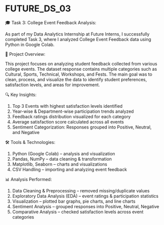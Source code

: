 # FUTURE_DS_03
🎓 Task 3: College Event Feedback Analysis:

As part of my Data Analytics Internship at Future Interns, I successfully completed Task 3, where I analyzed College Event Feedback data using Python in Google Colab.

📌 Project Overview:

This project focuses on analyzing student feedback collected from various college events. The dataset response contains multiple categories such as Cultural, Sports, Technical, Workshops, and Fests. The main goal was to clean, process, and visualize the data to identify student preferences, satisfaction levels, and areas for improvement.

🔍 Key Insights:

1. Top 3 Events with highest satisfaction levels identified
2. Year-wise & Department-wise participation trends analyzed
3. Feedback ratings distribution visualized for each category
4. Average satisfaction score calculated across all events
5. Sentiment Categorization: Responses grouped into Positive, Neutral, and Negative

🛠️ Tools & Technologies:

1. Python (Google Colab) – analysis and visualization
2. Pandas, NumPy – data cleaning & transformation
3. Matplotlib, Seaborn – charts and visualizations
4. CSV Handling – importing and analyzing event feedback

📊 Analysis Performed:

1. Data Cleaning & Preprocessing – removed missing/duplicate values
2. Exploratory Data Analysis (EDA) – event ratings & participation statistics
3. Visualization – plotted bar graphs, pie charts, and line charts
4. Sentiment Analysis – grouped responses into Positive, Neutral, Negative
5. Comparative Analysis – checked satisfaction levels across event categories
